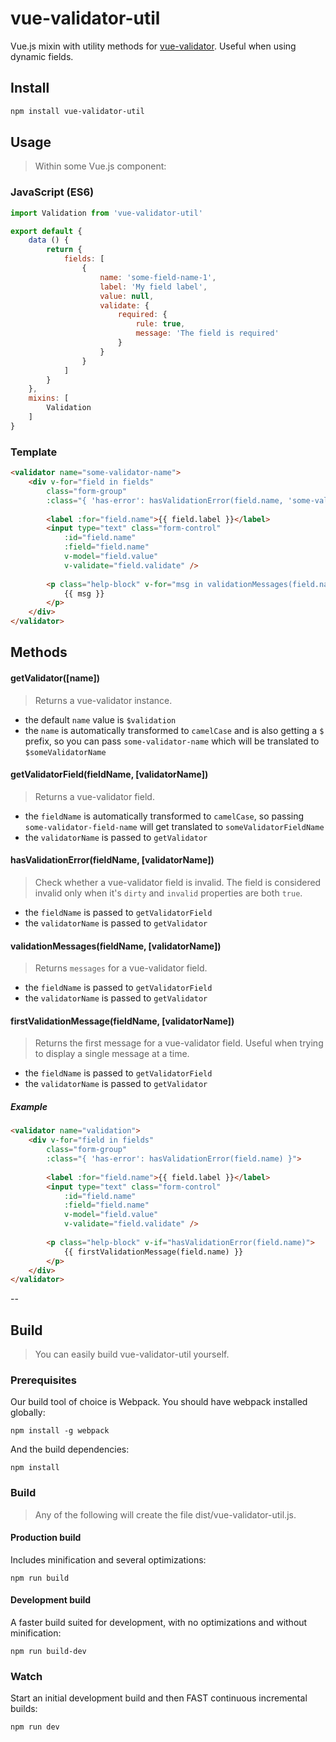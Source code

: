 # vue-validator-util

Vue.js mixin with utility methods for [vue-validator](https://github.com/vuejs/vue-validator). Useful when using dynamic fields.

## Install

```bash
npm install vue-validator-util
```

## Usage

> Within some Vue.js component:

### JavaScript (ES6)

```js
import Validation from 'vue-validator-util'

export default {
	data () {
		return {
			fields: [
				{
					name: 'some-field-name-1',
					label: 'My field label',
					value: null,
					validate: {
						required: {
							rule: true,
							message: 'The field is required'
						}
					}
				}
			]
		}
	},
	mixins: [
		Validation
	]
}
```

### Template

```html
<validator name="some-validator-name">
	<div v-for="field in fields" 
		class="form-group" 
		:class="{ 'has-error': hasValidationError(field.name, 'some-validator-name') }">
		
		<label :for="field.name">{{ field.label }}</label>
		<input type="text" class="form-control" 
			:id="field.name" 
			:field="field.name"
			v-model="field.value" 
			v-validate="field.validate" />
		
		<p class="help-block" v-for="msg in validationMessages(field.name, 'some-validator-name')">
			{{ msg }}
		</p>
	</div>
</validator>
```

## Methods

#### getValidator([name])

> Returns a vue-validator instance.

- the default `name` value is `$validation`
- the `name` is automatically transformed to `camelCase` and is also getting a `$` prefix, so you can pass `some-validator-name` which will be translated to `$someValidatorName`

#### getValidatorField(fieldName, [validatorName])

> Returns a vue-validator field.

- the `fieldName` is automatically transformed to `camelCase`, so passing `some-validator-field-name` will get translated to `someValidatorFieldName`
- the `validatorName` is passed to `getValidator`

#### hasValidationError(fieldName, [validatorName])

> Check whether a vue-validator field is invalid. The field is considered invalid only when it's `dirty` and `invalid` properties are both `true`.

- the `fieldName` is passed to `getValidatorField`
- the `validatorName` is passed to `getValidator`

#### validationMessages(fieldName, [validatorName])

> Returns `messages` for a vue-validator field.

- the `fieldName` is passed to `getValidatorField`
- the `validatorName` is passed to `getValidator`

#### firstValidationMessage(fieldName, [validatorName])

> Returns the first message for a vue-validator field. Useful when trying to display a single message at a time.

- the `fieldName` is passed to `getValidatorField`
- the `validatorName` is passed to `getValidator`

##### Example

```html
<validator name="validation">
	<div v-for="field in fields" 
		class="form-group" 
		:class="{ 'has-error': hasValidationError(field.name) }">
		
		<label :for="field.name">{{ field.label }}</label>
		<input type="text" class="form-control" 
			:id="field.name" 
			:field="field.name"
			v-model="field.value" 
			v-validate="field.validate" />
		
		<p class="help-block" v-if="hasValidationError(field.name)">
			{{ firstValidationMessage(field.name) }}
		</p>
	</div>
</validator>
```

--

## Build

> You can easily build vue-validator-util yourself.

### Prerequisites

Our build tool of choice is Webpack. You should have webpack installed globally:

	npm install -g webpack

And the build dependencies:

	npm install
	
### Build

> Any of the following will create the file dist/vue-validator-util.js.

#### Production build

Includes minification and several optimizations:

	npm run build

#### Development build

A faster build suited for development, with no optimizations and without minification:

	npm run build-dev
	
### Watch

Start an initial development build and then FAST continuous incremental builds:

	npm run dev